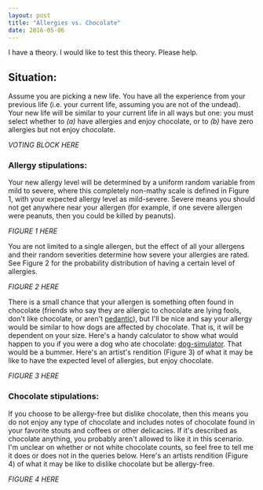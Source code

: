 ```yaml
---
layout: post
title: "Allergies vs. Chocolate"
date: 2016-05-06
---
```

I have a theory. I would like to test this theory. Please help. 

## Situation:

Assume you are picking a new life. You have all the experience from your previous life (i.e. your current life, assuming you are not of the undead). Your new life will be similar to your current life in all ways but one: you must select whether to *(a)* have allergies and enjoy chocolate, or to *(b)* have zero allergies but not enjoy chocolate. 

*VOTING BLOCK HERE*

### Allergy stipulations:

Your new allergy level will be determined by a uniform random variable from mild to severe, where this completely non-mathy 
scale is defined in Figure 1, with your expected allergy level as mild-severe. Severe means you should not get anywhere near
your allergen (for example, if one severe allergen were peanuts, then you could be killed by peanuts). 

*FIGURE 1 HERE*

You are not limited to a single allergen, but the effect of all your allergens and their random severities determine how severe your allergies are rated. See Figure 2 for the probability distribution of having a certain level of allergies.

*FIGURE 2 HERE*

There is a small chance that your allergen is something often found in chocolate (friends who say they are allergic to chocolate are lying fools, don't like chocolate, or aren't [pedantic](http://www.nyallergy.com/chocolate-allergy.php)), but I'll be nice and say your allergy would be similar to how dogs are affected by chocolate. That is, it will be dependent on your size. Here's a handy calculator to show what would happen to you if you were a dog who ate chocolate: 
[dog-simulator](http://www.petmd.com/dog/chocolate-toxicity). That would be a bummer. Here's an artist's rendition (Figure 3) of what it may be like to have the expected level of allergies, but enjoy chocolate. 

*FIGURE 3 HERE*


### Chocolate stipulations:

If you choose to be allergy-free but dislike chocolate, then this means you do not enjoy any type of chocolate and includes 
notes of chocolate found in your favorite stouts and coffees or other delicacies. If it's described as chocolate anything, you probably aren't allowed to like it in this scenario. I'm unclear on whether or not white chocolate counts, so feel free to tell me it does or does not in the queries below. Here's an artists rendition (Figure 4) of what it may be like to dislike chocolate but be allergy-free. 

*FIGURE 4 HERE*
